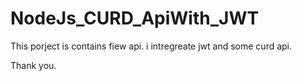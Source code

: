 # NodeJs_CURD_ApiWith_JWT
This porject is contains fiew api. i intregreate jwt and some curd api. 

Thank you.
